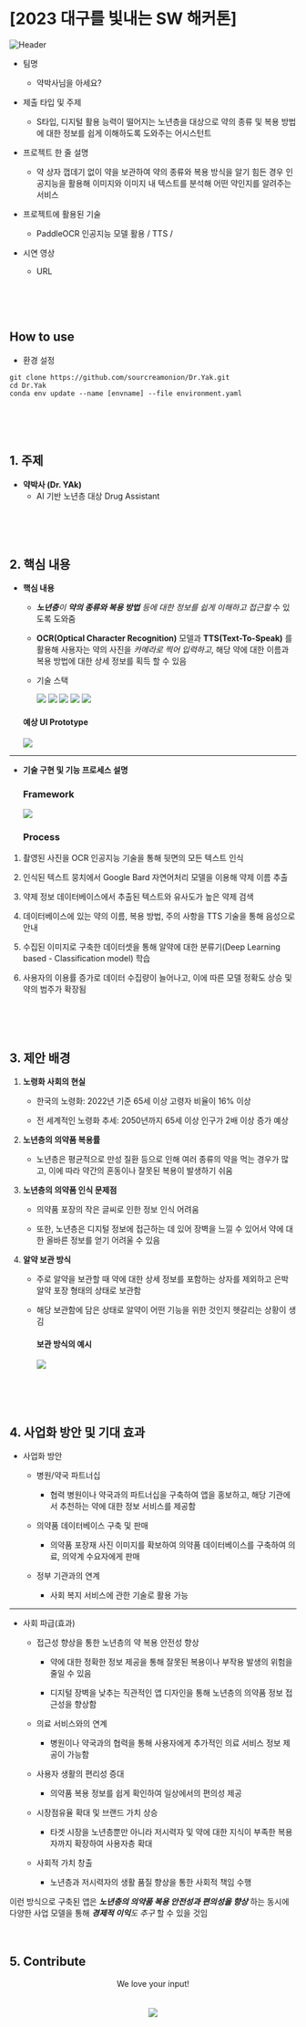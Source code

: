 # [2023 대구를 빛내는 SW 해커톤] 

![Header](http://capsule-render.vercel.app/api?type=rect&color=auto&height=200&section=header&text=Team%20Dr.%20Yak&fontSize=80&fontAlignY=&animation=twinkling)

- 팀명
  
  - 약박사님을 아세요?

- 제출 타입 및 주제
  
  - S타입, 디지털 활용 능력이 떨어지는 노년층을 대상으로 약의 종류 및 복용 방법에 대한 정보를 쉽게 이해하도록 도와주는 어시스턴트

- 프로젝트 한 줄 설명
  
  - 약 상자 껍데기 없이 약을 보관하여 약의 종류와 복용 방식을 알기 힘든 경우 인공지능을 활용해 이미지와 이미지 내 텍스트를 분석해 어떤 약인지를 알려주는 서비스 


- 프로젝트에 활용된 기술
  
  - PaddleOCR 인공지능 모델 활용 / TTS / 

- 시연 영상
  
  - URL
    

</div>
</details>


<br/>
<br/>
<br/>

## How to use
- 환경 설정
```
git clone https://github.com/sourcreamonion/Dr.Yak.git
cd Dr.Yak
conda env update --name [envname] --file environment.yaml
```

<br/>
<br/>
<br/>



## 1. 주제
- __약박사 (Dr. YAk)__
    - AI 기반 노년층 대상 Drug Assistant
<br/>
<br/>
<br/>

## 2. 핵심 내용
- __핵심 내용__

    - _**노년층**이 **약의 종류와 복용 방법** 등에 대한 정보를 쉽게 이해하고 접근할_ 수 있도록 도와줌

    - __OCR(Optical Character Recognition)__ 모델과 __TTS(Text-To-Speak)__ 를 활용해 사용자는 약의 사진을 _카메라로 찍어 입력하고_, 해당 약에 대한 이름과 복용 방법에 대한 상세 정보를 획득 할 수 있음


    - 기술 스택

        <a href="https://www.python.org/"><img src="https://img.shields.io/badge/python-3776AB?style=for-the-badge&logo=python&logoColor=white"></a> <a href="https://www.w3schools.com/html/"><img src="https://img.shields.io/badge/html5-E34F26?style=for-the-badge&logo=html5&logoColor=white"></a> <a href="https://javascript.info/"><img src="https://img.shields.io/badge/javascript-F7DF1E?style=for-the-badge&logo=javascript&logoColor=black"></a> <a href="https://flask-docs-kr.readthedocs.io/ko/latest/quickstart.html"><img src="https://img.shields.io/badge/flask-000000?style=for-the-badge&logo=flask&logoColor=white"></a> <a href="https://www.w3schools.com/css/"><img src="https://img.shields.io/badge/css-1572B6?style=for-the-badge&logo=css3&logoColor=white"></a>

    #### 예상 UI Prototype

    <a href="./Images/figure1.png"><img src="./Images/figure1.png"></a>

***

- __기술 구현 및 기능 프로세스 설명__

    ### __Framework__

    <a href="./Images/figure1.png"><img src="./Images/figure2.png"></a>

    ### __Process__

1. 촬영된 사진을 OCR 인공지능 기술을 통해 뒷면의 모든 텍스트 인식

2. 인식된 텍스트 뭉치에서 Google Bard 자연어처리 모델을 이용해 약제 이름 추출

3. 약제 정보 데이터베이스에서 추출된 텍스트와 유사도가 높은 약제 검색

4. 데이터베이스에 있는 약의 이름, 복용 방법, 주의 사항을 TTS 기술을 통해 음성으로 안내

5. 수집된 이미지로 구축한 데이터셋을 통해 알약에 대한 분류기(Deep Learning based - Classification model) 학습
6. 사용자의 이용률 증가로 데이터 수집량이 늘어나고, 이에 따른 모델 정확도 상승 및 약의 범주가 확장됨
<br/>
<br/>
<br/>

## 3. 제안 배경
1. **노령화 사회의 현실**

    - 한국의 노령화: 2022년 기준 65세 이상 고령자 비율이 16% 이상

    - 전 세계적인 노령화 추세: 2050년까지 65세 이상 인구가 2배 이상 증가 예상

2. **노년층의 의약품 복용률**

    - 노년층은 평균적으로 만성 질환 등으로 인해 여러 종류의 약을 먹는 경우가 많고, 이에 따라 약간의 혼동이나 잘못된 복용이 발생하기 쉬움

3. **노년층의 의약품 인식 문제점**

    - 의약품 포장의 작은 글씨로 인한 정보 인식 어려움

    - 또한, 노년층은 디지털 정보에 접근하는 데 있어 장벽을 느낄 수 있어서 약에 대한 올바른 정보를 얻기 어려울 수 있음

4. **알약 보관 방식**

    - 주로 알약을 보관할 때 약에 대한 상세 정보를 포함하는 상자를 제외하고 은박 알약 포장 형태의 상태로 보관함

    - 해당 보관함에 담은 상태로 알약이 어떤 기능을 위한 것인지 헷갈리는 상황이 생김


        #### 보관 방식의 예시
        <a href="./Images/figure3.png"><img src="./Images/figure3.png"></a>  
<br/>
<br/>
<br/>

## 4. 사업화 방안 및 기대 효과
- 사업화 방안

    - 병원/약국 파트너십

        - 협력 병원이나 약국과의 파트너십을 구축하여 앱을 홍보하고, 해당 기관에서 추천하는 약에 대한 정보 서비스를 제공함

    - 의약품 데이터베이스 구축 및 판매

        - 의약품 포장재 사진 이미지를 확보하여 의약품 데이터베이스를 구축하여 의료, 의약계 수요자에게 판매

    - 정부 기관과의 연계

        - 사회 복지 서비스에 관한 기술로 활용 가능
    

***

- 사회 파급(효과)

    - 접근성 향상을 통한 노년층의 약 복용 안전성 향상

        - 약에 대한 정확한 정보 제공을 통해 잘못된 복용이나 부작용 발생의 위험을 줄일 수 있음

        - 디지털 장벽을 낮추는 직관적인 앱 디자인을 통해 노년층의 의약품 정보 접근성을 향상함

    - 의료 서비스와의 연계

        - 병원이나 약국과의 협력을 통해 사용자에게 추가적인 의료 서비스 정보 제공이 가능함

    - 사용자 생활의 편리성 증대

        - 의약품 복용 정보를 쉽게 확인하여 일상에서의 편의성 제공

    - 시장점유율 확대 및 브랜드 가치 상승

        - 타겟 시장을 노년층뿐만 아니라 저시력자 및 약에 대한 지식이 부족한 복용자까지 확장하여 사용자층 확대

    - 사회적 가치 창출

        - 노년층과 저시력자의 생활 품질 향상을 통한 사회적 책임 수행


이런 방식으로 구축된 앱은 _**노년층의 의약품 복용 안전성과 편의성을 향상**_ 하는 동시에 다양한 사업 모델을 통해 _**경제적 이익**도 추구_ 할 수 있을 것임
<br/>
<br/>
<br/>
## 5. Contribute
<div align="center"> We love your input!</div>
<br/>
<br/>
<div align="center"><a href="https://github.com/sourcreamonion/Dr.Yak/graphs/contributors">
  <img src="https://contrib.rocks/image?repo=sourcreamonion/Dr.Yak" />
</a></div>

